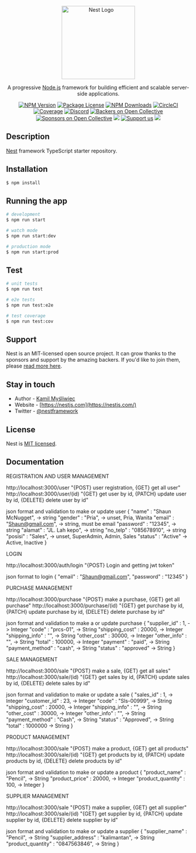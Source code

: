 <p align="center">
  <a href="http://nestjs.com/" target="blank"><img src="https://nestjs.com/img/logo-small.svg" width="200" alt="Nest Logo" /></a>
</p>

[circleci-image]: https://img.shields.io/circleci/build/github/nestjs/nest/master?token=abc123def456
[circleci-url]: https://circleci.com/gh/nestjs/nest

  <p align="center">A progressive <a href="http://nodejs.org" target="_blank">Node.js</a> framework for building efficient and scalable server-side applications.</p>
    <p align="center">
<a href="https://www.npmjs.com/~nestjscore" target="_blank"><img src="https://img.shields.io/npm/v/@nestjs/core.svg" alt="NPM Version" /></a>
<a href="https://www.npmjs.com/~nestjscore" target="_blank"><img src="https://img.shields.io/npm/l/@nestjs/core.svg" alt="Package License" /></a>
<a href="https://www.npmjs.com/~nestjscore" target="_blank"><img src="https://img.shields.io/npm/dm/@nestjs/common.svg" alt="NPM Downloads" /></a>
<a href="https://circleci.com/gh/nestjs/nest" target="_blank"><img src="https://img.shields.io/circleci/build/github/nestjs/nest/master" alt="CircleCI" /></a>
<a href="https://coveralls.io/github/nestjs/nest?branch=master" target="_blank"><img src="https://coveralls.io/repos/github/nestjs/nest/badge.svg?branch=master#9" alt="Coverage" /></a>
<a href="https://discord.gg/G7Qnnhy" target="_blank"><img src="https://img.shields.io/badge/discord-online-brightgreen.svg" alt="Discord"/></a>
<a href="https://opencollective.com/nest#backer" target="_blank"><img src="https://opencollective.com/nest/backers/badge.svg" alt="Backers on Open Collective" /></a>
<a href="https://opencollective.com/nest#sponsor" target="_blank"><img src="https://opencollective.com/nest/sponsors/badge.svg" alt="Sponsors on Open Collective" /></a>
  <a href="https://paypal.me/kamilmysliwiec" target="_blank"><img src="https://img.shields.io/badge/Donate-PayPal-ff3f59.svg"/></a>
    <a href="https://opencollective.com/nest#sponsor"  target="_blank"><img src="https://img.shields.io/badge/Support%20us-Open%20Collective-41B883.svg" alt="Support us"></a>
  <a href="https://twitter.com/nestframework" target="_blank"><img src="https://img.shields.io/twitter/follow/nestframework.svg?style=social&label=Follow"></a>
</p>
  <!--[![Backers on Open Collective](https://opencollective.com/nest/backers/badge.svg)](https://opencollective.com/nest#backer)
  [![Sponsors on Open Collective](https://opencollective.com/nest/sponsors/badge.svg)](https://opencollective.com/nest#sponsor)-->

## Description

[Nest](https://github.com/nestjs/nest) framework TypeScript starter repository.

## Installation

```bash
$ npm install
```

## Running the app

```bash
# development
$ npm run start

# watch mode
$ npm run start:dev

# production mode
$ npm run start:prod
```

## Test

```bash
# unit tests
$ npm run test

# e2e tests
$ npm run test:e2e

# test coverage
$ npm run test:cov
```

## Support

Nest is an MIT-licensed open source project. It can grow thanks to the sponsors and support by the amazing backers. If you'd like to join them, please [read more here](https://docs.nestjs.com/support).

## Stay in touch

- Author - [Kamil Myśliwiec](https://kamilmysliwiec.com)
- Website - [https://nestjs.com](https://nestjs.com/)
- Twitter - [@nestframework](https://twitter.com/nestframework)

## License

Nest is [MIT licensed](LICENSE).

## Documentation

REGISTRATION AND USER MANAGEMENT

http://localhost:3000/user "{POST} user registration, {GET} get all user"
http://localhost:3000/user/(id) "{GET} get user by id, {PATCH} update user by id, {DELETE} delete user by id"

json format and validation to make or update user
{
    "name" : "Shaun McNugget", 		-> string
    "gender" : "Pria", 			-> unset, Pria, Wanita
    "email" : "Shaun@gmail.com", 	-> string, must be email
    "password" : "12345", 		-> string
    "alamat" : "JL. Lah kepo", 		-> string
    "no_telp" : "085678910", 		-> string
    "posisi" : "Sales", 		-> unset, SuperAdmin, Admin, Sales
    "status" : "Active" 		-> Active, Inactive
}

LOGIN

http://localhost:3000/auth/login "{POST} Login and getting jwt token"

json format to login
{
    "email" : "Shaun@gmail.com",
    "password" : "12345"
}


PURCHASE MANAGEMENT

http://localhost:3000/purchase "{POST} make a purchase, {GET} get all purchase"
http://localhost:3000/purchase/(id) "{GET} get purchase by id, {PATCH} update purchase by id, {DELETE} delete purchase by id"

json format and validation to make a or update purchase
{
    "supplier_id"       : 1, 		-> Integer
    "code"              : "prcs-01", 	-> String
    "shipping_cost"     : 20000, 	-> Integer
    "shipping_info"     : "", 		-> String
    "other_cost"        : 30000, 	-> Integer
    "other_info"        : "", 		-> String
    "total"             : 100000, 	-> Integer
    "payment"           : "paid", 	-> String
    "payment_method"    : "cash", 	-> String
    "status"            : "approved" 	-> String
}

SALE MANAGEMENT

http://localhost:3000/sale "{POST} make a sale, {GET} get all sales"
http://localhost:3000/sale/(id) "{GET} get sales by id, {PATCH} update sales by id, {DELETE} delete sales by id"

json format and validation to make or update a sale
{
    "sales_id" 		: 1, 		-> Integer
    "customer_id" 	: 23, 		-> Integer
    "code" 		: "Sls-00999", 	-> String
    "shipping_cost" 	: 20000, 	-> Integer
    "shipping_info" 	: "",  		-> String
    "other_cost" 	: 30000, 	-> Integer
    "other_info" 	: "", 		-> String
    "payment_method" 	: "Cash", 	-> String
    "status" 		: "Approved", 	-> String
    "total" 		: 1000000 	-> String
}

PRODUCT MANAGEMENT 

http://localhost:3000/sale "{POST} make a product, {GET} get all products"
http://localhost:3000/sale/(id) "{GET} get products by id, {PATCH} update products by id, {DELETE} delete products by id"

json format and validation to make or update a product
{
    "product_name" 	: "Pencil", 	-> String
    "product_price" 	: 20000, 	-> Integer
    "product_quantity" 	: 100, 		-> Integer
}

SUPPLIER MANAGEMENT 

http://localhost:3000/sale "{POST} make a supplier, {GET} get all supplier"
http://localhost:3000/sale/(id) "{GET} get supplier by id, {PATCH} update supplier by id, {DELETE} delete supplier by id"

json format and validation to make or update a supplier
{
    "supplier_name" 	: "Pencil", 	-> String
    "supplier_address" 	: "kalimantan", -> String
    "product_quantity" 	: "0847563846", -> String
}


